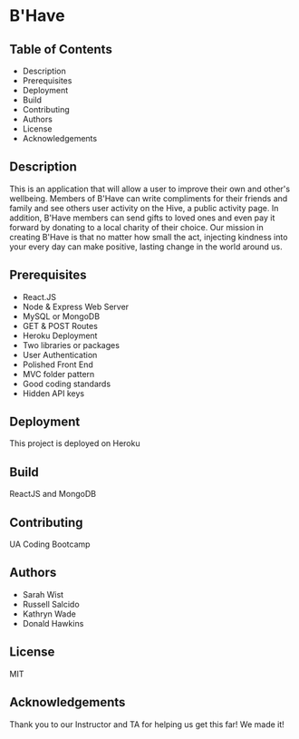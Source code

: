 # B'Have

## Table of Contents

- Description
- Prerequisites
- Deployment
- Build
- Contributing
- Authors
- License
- Acknowledgements

## Description

This is an application that will allow a user to improve their own and other's wellbeing. Members of B'Have can write compliments for their friends and family and see others user activity on the Hive, a public activity page. In addition, B'Have members can send gifts to loved ones and even pay it forward by donating to a local charity of their choice. Our mission in creating B'Have is that no matter how small the act, injecting kindness into your every day can make positive, lasting change in the world around us.

## Prerequisites

- React.JS
- Node & Express Web Server
- MySQL or MongoDB
- GET & POST Routes
- Heroku Deployment
- Two libraries or packages
- User Authentication
- Polished Front End
- MVC folder pattern
- Good coding standards
- Hidden API keys

## Deployment

This project is deployed on Heroku

## Build

ReactJS and MongoDB

## Contributing

UA Coding Bootcamp

## Authors

- Sarah Wist
- Russell Salcido
- Kathryn Wade
- Donald Hawkins

## License

MIT

## Acknowledgements

Thank you to our Instructor and TA for helping us get this far! We made it!
